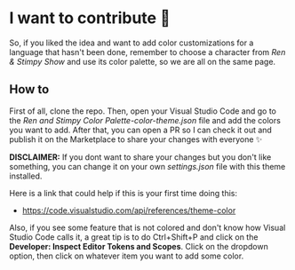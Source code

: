 # I want to contribute 🤝

So, if you liked the idea and want to add color customizations for a language that hasn't been done, remember to choose a character from *Ren & Stimpy Show* and use its color palette, so we are all on the same page.

## How to

First of all, clone the repo. Then, open your Visual Studio Code and go to the *Ren and Stimpy Color Palette-color-theme.json* file and add the colors you want to add. After that, you can open a PR so I can check it out and publish it on the Marketplace to share your changes with everyone ✨

**DISCLAIMER:** If you dont want to share your changes but you don't like something, you can change it on your own *settings.json* file with this theme installed.

Here is a link that could help if this is your first time doing this:

- https://code.visualstudio.com/api/references/theme-color

Also, if you see some feature that is not colored and don't know how Visual Studio Code calls it, a great tip is to do Ctrl+Shift+P and click on the **Developer: Inspect Editor Tokens and Scopes**. Click on the dropdown option, then click on whatever item you want to add some color. 
